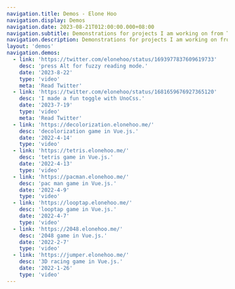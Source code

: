 ```yaml
---
navigation.title: Demos - Elone Hoo
navigation.display: Demos
navigation.date: 2023-08-21T012:00:00.000+08:00
navigation.subtitle: Demonstrations for projects I am working on from Tweets
navigation.description: Demonstrations for projects I am working on from Tweets
layout: 'demos'
navigation.demos:
  - link: 'https://twitter.com/elonehoo/status/1693977837609619733'
    desc: 'press Alt for fuzzy reading mode.'
    date: '2023-8-22'
    type: 'video'
    meta: 'Read Twitter'
  - link: 'https://twitter.com/elonehoo/status/1681659676927365120'
    desc: 'I made a fun toggle with UnoCss.'
    date: '2023-7-19'
    type: 'video'
    meta: 'Read Twitter'
  - link: 'https://decolorization.elonehoo.me/'
    desc: 'decolorization game in Vue.js.'
    date: '2022-4-14'
    type: 'video'
  - link: 'https://tetris.elonehoo.me/'
    desc: 'tetris game in Vue.js.'
    date: '2022-4-13'
    type: 'video'
  - link: 'https://pacman.elonehoo.me/'
    desc: 'pac man game in Vue.js.'
    date: '2022-4-9'
    type: 'video'
  - link: 'https://looptap.elonehoo.me/'
    desc: 'looptap game in Vue.js.'
    date: '2022-4-7'
    type: 'video'
  - link: 'https://2048.elonehoo.me/'
    desc: '2048 game in Vue.js.'
    date: '2022-2-7'
    type: 'video'
  - link: 'https://jumper.elonehoo.me/'
    desc: '3D racing game in Vue.js.'
    date: '2022-1-26'
    type: 'video'
---
```

